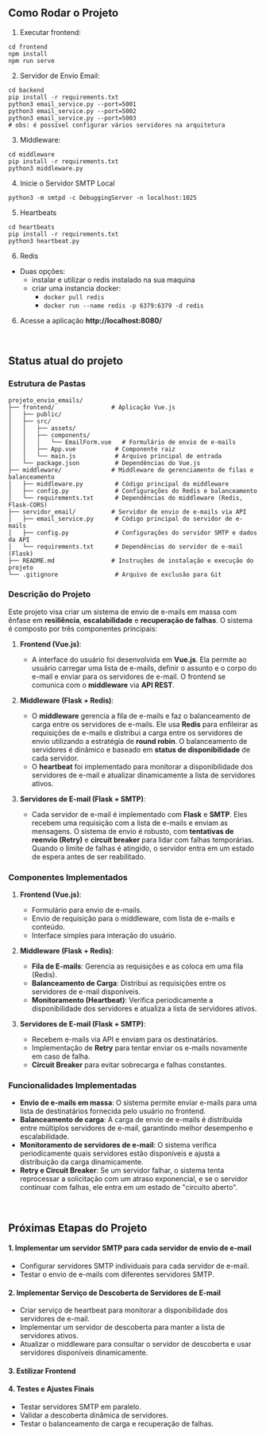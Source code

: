 ## Como Rodar o Projeto

1. Executar frontend:
````
cd frontend
npm install
npm run serve
````

2. Servidor de Envio Email:
````
cd backend
pip install -r requirements.txt
python3 email_service.py --port=5001
python3 email_service.py --port=5002
python3 email_service.py --port=5003
# obs: é possível configurar vários servidores na arquitetura
````

3. Middleware:
````
cd middleware
pip install -r requirements.txt
python3 middleware.py
````

4. Inicie o Servidor SMTP Local
````
python3 -m smtpd -c DebuggingServer -n localhost:1025
````

5. Heartbeats
````
cd heartbeats
pip install -r requirements.txt
python3 heartbeat.py
````

6. Redis 
- Duas opções: 
   - instalar e utilizar o redis instalado na sua maquina
   - criar uma instancia docker:
      - ``docker pull redis``
      - ``docker run --name redis -p 6379:6379 -d redis``

6. Acesse a aplicação **http://localhost:8080/**

<br>

## Status atual do projeto

### Estrutura de Pastas

````
projeto_envio_emails/
├── frontend/                # Aplicação Vue.js
│   ├── public/
│   ├── src/
│   │   ├── assets/
│   │   ├── components/
│   │   │   └── EmailForm.vue   # Formulário de envio de e-mails
│   │   ├── App.vue           # Componente raiz
│   │   └── main.js           # Arquivo principal de entrada
│   └── package.json          # Dependências do Vue.js
├── middleware/              # Middleware de gerenciamento de filas e balanceamento
│   ├── middleware.py         # Código principal do middleware
│   ├── config.py             # Configurações do Redis e balanceamento
│   └── requirements.txt      # Dependências do middleware (Redis, Flask-CORS)
├── servidor_email/          # Servidor de envio de e-mails via API
│   ├── email_service.py      # Código principal do servidor de e-mails
│   ├── config.py             # Configurações do servidor SMTP e dados da API
│   └── requirements.txt      # Dependências do servidor de e-mail (Flask)
├── README.md                # Instruções de instalação e execução do projeto
└── .gitignore                # Arquivo de exclusão para Git
````

### Descrição do Projeto

Este projeto visa criar um sistema de envio de e-mails em massa com ênfase em **resiliência**, **escalabilidade** e **recuperação de falhas**. O sistema é composto por três componentes principais:

1. **Frontend (Vue.js)**:
   - A interface do usuário foi desenvolvida em **Vue.js**. Ela permite ao usuário carregar uma lista de e-mails, definir o assunto e o corpo do e-mail e enviar para os servidores de e-mail. O frontend se comunica com o **middleware** via **API REST**.
   
2. **Middleware (Flask + Redis)**:
   - O **middleware** gerencia a fila de e-mails e faz o balanceamento de carga entre os servidores de e-mails. Ele usa **Redis** para enfileirar as requisições de e-mails e distribui a carga entre os servidores de envio utilizando a estratégia de **round robin**. O balanceamento de servidores é dinâmico e baseado em **status de disponibilidade** de cada servidor.
   - O **heartbeat** foi implementado para monitorar a disponibilidade dos servidores de e-mail e atualizar dinamicamente a lista de servidores ativos.
   
3. **Servidores de E-mail (Flask + SMTP)**:
   - Cada servidor de e-mail é implementado com **Flask** e **SMTP**. Eles recebem uma requisição com a lista de e-mails e enviam as mensagens. O sistema de envio é robusto, com **tentativas de reenvio (Retry)** e **circuit breaker** para lidar com falhas temporárias. Quando o limite de falhas é atingido, o servidor entra em um estado de espera antes de ser reabilitado.

### Componentes Implementados

1. **Frontend (Vue.js)**:
   - Formulário para envio de e-mails.
   - Envio de requisição para o middleware, com lista de e-mails e conteúdo.
   - Interface simples para interação do usuário.

2. **Middleware (Flask + Redis)**:
   - **Fila de E-mails**: Gerencia as requisições e as coloca em uma fila (Redis).
   - **Balanceamento de Carga**: Distribui as requisições entre os servidores de e-mail disponíveis.
   - **Monitoramento (Heartbeat)**: Verifica periodicamente a disponibilidade dos servidores e atualiza a lista de servidores ativos.

3. **Servidores de E-mail (Flask + SMTP)**:
   - Recebem e-mails via API e enviam para os destinatários.
   - Implementação de **Retry** para tentar enviar os e-mails novamente em caso de falha.
   - **Circuit Breaker** para evitar sobrecarga e falhas constantes.

### Funcionalidades Implementadas

- **Envio de e-mails em massa**: O sistema permite enviar e-mails para uma lista de destinatários fornecida pelo usuário no frontend.
- **Balanceamento de carga**: A carga de envio de e-mails é distribuída entre múltiplos servidores de e-mail, garantindo melhor desempenho e escalabilidade.
- **Monitoramento de servidores de e-mail**: O sistema verifica periodicamente quais servidores estão disponíveis e ajusta a distribuição da carga dinamicamente.
- **Retry e Circuit Breaker**: Se um servidor falhar, o sistema tenta reprocessar a solicitação com um atraso exponencial, e se o servidor continuar com falhas, ele entra em um estado de "circuito aberto".

<br>

## Próximas Etapas do Projeto

#### 1. Implementar um servidor SMTP para cada servidor de envio de e-mail
- Configurar servidores SMTP individuais para cada servidor de e-mail.
- Testar o envio de e-mails com diferentes servidores SMTP.

#### 2. Implementar Serviço de Descoberta de Servidores de E-mail
- Criar serviço de heartbeat para monitorar a disponibilidade dos servidores de e-mail.
- Implementar um servidor de descoberta para manter a lista de servidores ativos.
- Atualizar o middleware para consultar o servidor de descoberta e usar servidores disponíveis dinamicamente.

#### 3. Estilizar Frontend

#### 4. Testes e Ajustes Finais
- Testar servidores SMTP em paralelo.
- Validar a descoberta dinâmica de servidores.
- Testar o balanceamento de carga e recuperação de falhas.